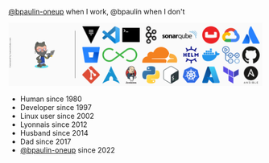 [@bpaulin-oneup](https://www.github.com/bpaulin-oneup) when I work, @bpaulin when I don't

![Skills banner](skills-banner.png)

 * Human since 1980
 * Developer since 1997
 * Linux user since 2002
 * Lyonnais since 2012
 * Husband since 2014
 * Dad since 2017
 * [@bpaulin-oneup](https://www.github.com/bpaulin-oneup) since 2022

